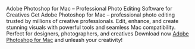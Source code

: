 Adobe Photoshop for Mac – Professional Photo Editing Software for Creatives
Get Adobe Photoshop for Mac – professional photo editing trusted by millions of creative professionals. Edit, enhance, and create stunning visuals with powerful tools and seamless Mac compatibility. Perfect for designers, photographers, and creatives Download now [Adobe Photoshop for Mac](http://allmacworld.info/) and unleash your creativity!

